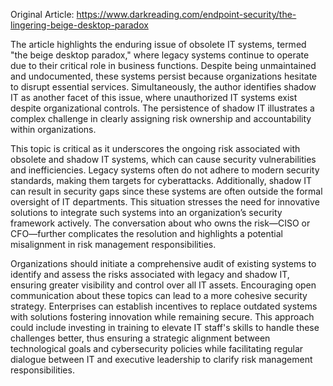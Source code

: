 Original Article: https://www.darkreading.com/endpoint-security/the-lingering-beige-desktop-paradox

The article highlights the enduring issue of obsolete IT systems, termed "the beige desktop paradox," where legacy systems continue to operate due to their critical role in business functions. Despite being unmaintained and undocumented, these systems persist because organizations hesitate to disrupt essential services. Simultaneously, the author identifies shadow IT as another facet of this issue, where unauthorized IT systems exist despite organizational controls. The persistence of shadow IT illustrates a complex challenge in clearly assigning risk ownership and accountability within organizations.

This topic is critical as it underscores the ongoing risk associated with obsolete and shadow IT systems, which can cause security vulnerabilities and inefficiencies. Legacy systems often do not adhere to modern security standards, making them targets for cyberattacks. Additionally, shadow IT can result in security gaps since these systems are often outside the formal oversight of IT departments. This situation stresses the need for innovative solutions to integrate such systems into an organization’s security framework actively. The conversation about who owns the risk—CISO or CFO—further complicates the resolution and highlights a potential misalignment in risk management responsibilities.

Organizations should initiate a comprehensive audit of existing systems to identify and assess the risks associated with legacy and shadow IT, ensuring greater visibility and control over all IT assets. Encouraging open communication about these topics can lead to a more cohesive security strategy. Enterprises can establish incentives to replace outdated systems with solutions fostering innovation while remaining secure. This approach could include investing in training to elevate IT staff's skills to handle these challenges better, thus ensuring a strategic alignment between technological goals and cybersecurity policies while facilitating regular dialogue between IT and executive leadership to clarify risk management responsibilities.
